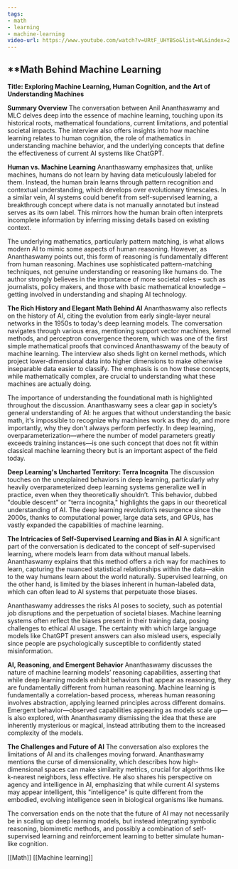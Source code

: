 ```yaml
---
tags:
- math
- learning
- machine-learning
video-url: https://www.youtube.com/watch?v=URtF_UHYBSo&list=WL&index=2
---
```


## **Math Behind Machine Learning

**Title: Exploring Machine Learning, Human Cognition, and the Art of Understanding Machines**

**Summary Overview**
The conversation between Anil Ananthaswamy and MLC delves deep into the essence of machine learning, touching upon its historical roots, mathematical foundations, current limitations, and potential societal impacts. The interview also offers insights into how machine learning relates to human cognition, the role of mathematics in understanding machine behavior, and the underlying concepts that define the effectiveness of current AI systems like ChatGPT.

**Human vs. Machine Learning**
Ananthaswamy emphasizes that, unlike machines, humans do not learn by having data meticulously labeled for them. Instead, the human brain learns through pattern recognition and contextual understanding, which develops over evolutionary timescales. In a similar vein, AI systems could benefit from self-supervised learning, a breakthrough concept where data is not manually annotated but instead serves as its own label. This mirrors how the human brain often interprets incomplete information by inferring missing details based on existing context.

The underlying mathematics, particularly pattern matching, is what allows modern AI to mimic some aspects of human reasoning. However, as Ananthaswamy points out, this form of reasoning is fundamentally different from human reasoning. Machines use sophisticated pattern-matching techniques, not genuine understanding or reasoning like humans do. The author strongly believes in the importance of more societal roles – such as journalists, policy makers, and those with basic mathematical knowledge – getting involved in understanding and shaping AI technology.

**The Rich History and Elegant Math Behind AI**
Ananthaswamy also reflects on the history of AI, citing the evolution from early single-layer neural networks in the 1950s to today's deep learning models. The conversation navigates through various eras, mentioning support vector machines, kernel methods, and perceptron convergence theorem, which was one of the first simple mathematical proofs that convinced Ananthaswamy of the beauty of machine learning. The interview also sheds light on kernel methods, which project lower-dimensional data into higher dimensions to make otherwise inseparable data easier to classify. The emphasis is on how these concepts, while mathematically complex, are crucial to understanding what these machines are actually doing.

The importance of understanding the foundational math is highlighted throughout the discussion. Ananthaswamy sees a clear gap in society’s general understanding of AI: he argues that without understanding the basic math, it's impossible to recognize why machines work as they do, and more importantly, why they don't always perform perfectly. In deep learning, overparameterization—where the number of model parameters greatly exceeds training instances—is one such concept that does not fit within classical machine learning theory but is an important aspect of the field today.

**Deep Learning's Uncharted Territory: Terra Incognita**
The discussion touches on the unexplained behaviors in deep learning, particularly why heavily overparameterized deep learning systems generalize well in practice, even when they theoretically shouldn’t. This behavior, dubbed "double descent" or "terra incognita," highlights the gaps in our theoretical understanding of AI. The deep learning revolution’s resurgence since the 2000s, thanks to computational power, large data sets, and GPUs, has vastly expanded the capabilities of machine learning.

**The Intricacies of Self-Supervised Learning and Bias in AI**
A significant part of the conversation is dedicated to the concept of self-supervised learning, where models learn from data without manual labels. Ananthaswamy explains that this method offers a rich way for machines to learn, capturing the nuanced statistical relationships within the data—akin to the way humans learn about the world naturally. Supervised learning, on the other hand, is limited by the biases inherent in human-labeled data, which can often lead to AI systems that perpetuate those biases.

Ananthaswamy addresses the risks AI poses to society, such as potential job disruptions and the perpetuation of societal biases. Machine learning systems often reflect the biases present in their training data, posing challenges to ethical AI usage. The certainty with which large language models like ChatGPT present answers can also mislead users, especially since people are psychologically susceptible to confidently stated misinformation.

**AI, Reasoning, and Emergent Behavior**
Ananthaswamy discusses the nature of machine learning models’ reasoning capabilities, asserting that while deep learning models exhibit behaviors that appear as reasoning, they are fundamentally different from human reasoning. Machine learning is fundamentally a correlation-based process, whereas human reasoning involves abstraction, applying learned principles across different domains. Emergent behavior—observed capabilities appearing as models scale up—is also explored, with Ananthaswamy dismissing the idea that these are inherently mysterious or magical, instead attributing them to the increased complexity of the models.

**The Challenges and Future of AI**
The conversation also explores the limitations of AI and its challenges moving forward. Ananthaswamy mentions the curse of dimensionality, which describes how high-dimensional spaces can make similarity metrics, crucial for algorithms like k-nearest neighbors, less effective. He also shares his perspective on agency and intelligence in AI, emphasizing that while current AI systems may appear intelligent, this "intelligence" is quite different from the embodied, evolving intelligence seen in biological organisms like humans.

The conversation ends on the note that the future of AI may not necessarily be in scaling up deep learning models, but instead integrating symbolic reasoning, biomimetic methods, and possibly a combination of self-supervised learning and reinforcement learning to better simulate human-like cognition.

  [[Math]]  [[Machine learning]]  